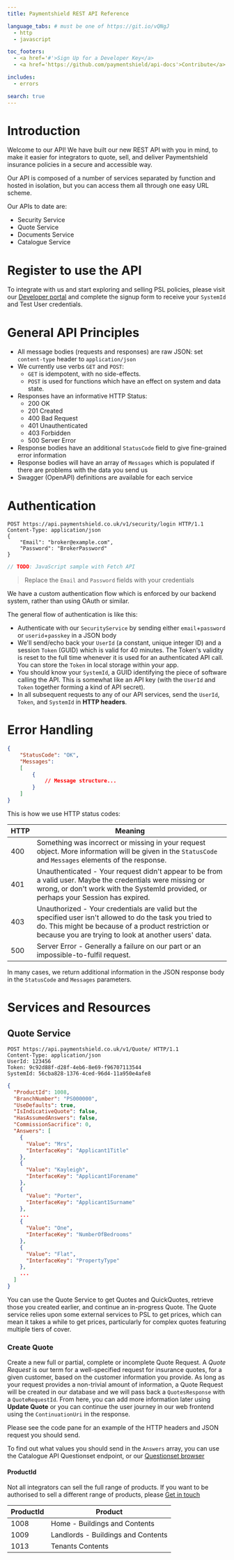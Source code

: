 ```yaml
---
title: Paymentshield REST API Reference

language_tabs: # must be one of https://git.io/vQNgJ
  - http
  - javascript

toc_footers:
  - <a href='#'>Sign Up for a Developer Key</a>
  - <a href='https://github.com/paymentshield/api-docs'>Contribute</a>

includes:
  - errors

search: true
---
```


# Introduction

Welcome to our API! We have built our new REST API with you in mind, to make it easier for integrators to quote, sell, and deliver Paymentshield insurance policies in a secure and accessible way.

Our API is composed of a number of services separated by function and hosted in isolation, but you can access them all through one easy URL scheme.

Our APIs to date are:

 * Security Service
 * Quote Service
 * Documents Service
 * Catalogue Service


# Register to use the API

To integrate with us and start exploring and selling PSL policies, please visit our [Developer portal][developerportal] and complete the signup form to receive your `SystemId` and Test User credentials.



# General API Principles

 + All message bodies (requests and responses) are raw JSON: set `content-type` header to `application/json`
 + We currently use verbs `GET` and `POST`:
     - `GET` is idempotent, with no side-effects.
	 - `POST` is used for functions which have an effect on system and data state.
 + Responses have an informative HTTP Status:
     - 200 OK
     - 201 Created
     - 400 Bad Request
     - 401 Unauthenticated
     - 403 Forbidden
     - 500 Server Error
 + Response bodies have an additional `StatusCode` field to give fine-grained error information
 + Response bodies will have an array of `Messages` which is populated if there are problems with the data you send us
 + Swagger (OpenAPI) definitions are available for each service


# Authentication

```http
POST https://api.paymentshield.co.uk/v1/security/login HTTP/1.1
Content-Type: application/json
{
    "Email": "broker@example.com", 
    "Password": "BrokerPassword"
}
```

```javascript
// TODO: JavaScript sample with Fetch API
```

> Replace the `Email` and `Password` fields with your credentials

We have a custom authentication flow which is enforced by our backend system, rather than using OAuth or similar.

The general flow of authentication is like this:

 + Authenticate with our `SecurityService` by sending either `email`+`password` or `userid`+`passkey` in a JSON body
 + We'll send/echo back your `UserId` (a constant, unique integer ID) and a session `Token` (GUID) which is valid for 40 minutes. The Token's validity is reset to the full time whenever it is used for an authenticated API call. You can store the `Token` in local storage within your app.
 + You should know your `SystemId`, a GUID identifying the piece of software calling the API. This is somewhat like an API key (with the `UserId` and `Token` together forming a kind of API secret).
 + In all subsequent requests to any of our API services, send the `UserId`, `Token`, and `SystemId` in **HTTP headers**.


# Error Handling

~~~json
{
    "StatusCode": "OK",
    "Messages":
	[
		{
			// Message structure...
		}
	]
}
~~~

This is how we use HTTP status codes:

HTTP  | Meaning
----- | -------
400   | Something was incorrect or missing in your request object. More information will be given in the `StatusCode` and `Messages` elements of the response.
401   | Unauthenticated - Your request didn't appear to be from a valid user. Maybe the credentials were missing or wrong, or don't work with the SystemId provided, or perhaps your Session has expired.
403   | Unauthorized - Your credentials are valid but the specified user isn't allowed to do the task you tried to do. This might be because of a product restriction or because you are trying to look at another users' data.
500   | Server Error - Generally a failure on our part or an impossible-to-fulfil request.

In many cases, we return additional information in the JSON response body in the `StatusCode` and `Messages` parameters.


# Services and Resources

## Quote Service

```http
POST https://api.paymentshield.co.uk/v1/Quote/ HTTP/1.1
Content-Type: application/json
UserId: 123456
Token: 9c92d88f-d28f-4eb6-8e69-f96707113544
SystemId: 56cba828-1376-4ced-96d4-11a950e4afe8
```

```json
{
  "ProductId": 1008,
  "BranchNumber": "PS000000",
  "UseDefaults": true,
  "IsIndicativeQuote": false,
  "HasAssumedAnswers": false,
  "CommissionSacrifice": 0,
  "Answers": [
    {
      "Value": "Mrs",
      "InterfaceKey": "Applicant1Title"
    },
    {
      "Value": "Kayleigh",
      "InterfaceKey": "Applicant1Forename"
    },
    {
      "Value": "Porter",
      "InterfaceKey": "Applicant1Surname"
    },
    ...
    {
      "Value": "One",
      "InterfaceKey": "NumberOfBedrooms"
    },
    {
      "Value": "Flat",
      "InterfaceKey": "PropertyType"
    },
    ...
  ]
}
```

You can use the Quote Service to get Quotes and QuickQuotes, retrieve those you created earlier, and continue an in-progress Quote. The Quote service relies upon some external services to PSL to get prices, which can mean it takes a while to get prices, particularly for complex quotes featuring multiple tiers of cover.

### Create Quote

Create a new full or partial, complete or incomplete Quote Request. A *Quote Request* is our term for a well-specified request for insurance quotes, for a given customer, based on the customer information you provide. As long as your request provides a non-trivial amount of information, a Quote Request will be created in our database and we will pass back a `QuotesResponse` with a `QuoteRequestId`. From here, you can add more information later using **Update Quote** or you can continue the user journey in our web frontend using the `ContinuationUri` in the response.

Please see the code pane for an example of the HTTP headers and JSON request you should send.

<aside class="notice">
To find out what values you should send in the <code>Answers</code> array, you can use the Catalogue API Questionset endpoint, or our <a href="#">Questionset browser</a>
</aside>

#### ProductId

Not all integrators can sell the full range of products. If you want to be authorised to sell a different range of products, please [Get in touch][contact]

ProductId | Product
--------- | -------
1008      | Home - Buildings and Contents
1009      | Landlords - Buildings and Contents
1013      | Tenants Contents


[contact]: https://paymentshield.co.uk
[developerportal]: https://paymentshield.co.uk